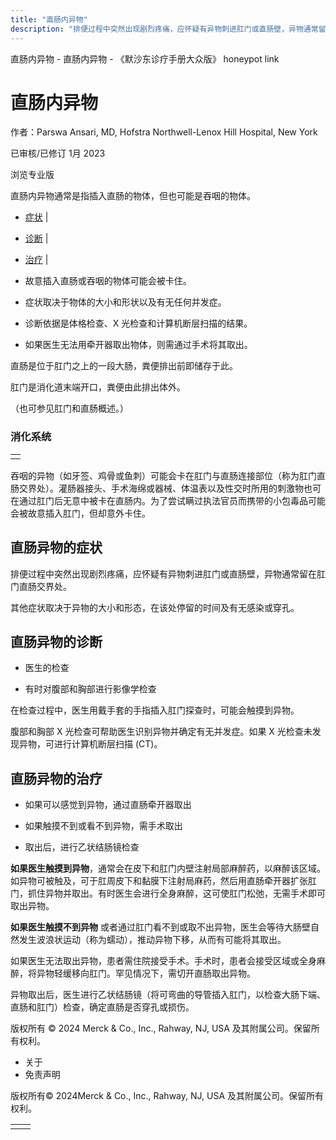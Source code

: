 ```yaml
---
title: "直肠内异物"
description: "排便过程中突然出现剧烈疼痛，应怀疑有异物刺进肛门或直肠壁，异物通常留在肛门直肠交界处。"
---
```


﻿直肠内异物 \- 直肠内异物 \- 《默沙东诊疗手册大众版》 honeypot link

# 直肠内异物

作者：Parswa Ansari, MD, Hofstra Northwell-Lenox Hill Hospital, New York

已审核/已修订 1月 2023

浏览专业版

直肠内异物通常是指插入直肠的物体，但也可能是吞咽的物体。

- [症状](#症状_v12783226_zh) \|
- [诊断](#诊断_v12783229_zh) \|
- [治疗](#治疗_v757020_zh) \|

- 故意插入直肠或吞咽的物体可能会被卡住。

- 症状取决于物体的大小和形状以及有无任何并发症。

- 诊断依据是体格检查、X 光检查和计算机断层扫描的结果。

- 如果医生无法用牵开器取出物体，则需通过手术将其取出。


直肠是位于肛门之上的一段大肠，粪便排出前即储存于此。

肛门是消化道末端开口，粪便由此排出体外。

（也可参见肛门和直肠概述。）

### 消化系统

|     |
| --- |
|  |

吞咽的异物（如牙签、鸡骨或鱼刺）可能会卡在肛门与直肠连接部位（称为肛门直肠交界处）。灌肠器接头、手术海绵或器械、体温表以及性交时所用的刺激物也可在通过肛门后无意中被卡在直肠内。为了尝试瞒过执法官员而携带的小包毒品可能会被故意插入肛门，但却意外卡住。

## 直肠异物的症状

排便过程中突然出现剧烈疼痛，应怀疑有异物刺进肛门或直肠壁，异物通常留在肛门直肠交界处。

其他症状取决于异物的大小和形态，在该处停留的时间及有无感染或穿孔。

## 直肠异物的诊断

- 医生的检查

- 有时对腹部和胸部进行影像学检查


在检查过程中，医生用戴手套的手指插入肛门探查时，可能会触摸到异物。

腹部和胸部 X 光检查可帮助医生识别异物并确定有无并发症。如果 X 光检查未发现异物，可进行计算机断层扫描 (CT)。

## 直肠异物的治疗

- 如果可以感觉到异物，通过直肠牵开器取出

- 如果触摸不到或看不到异物，需手术取出

- 取出后，进行乙状结肠镜检查


**如果医生触摸到异物**，通常会在皮下和肛门内壁注射局部麻醉药，以麻醉该区域。如异物可被触及，可于肛周皮下和黏膜下注射局麻药，然后用直肠牵开器扩张肛门，抓住异物并取出。有时医生会进行全身麻醉，这可使肛门松弛，无需手术即可取出异物。

**如果医生触摸不到异物** 或者通过肛门看不到或取不出异物，医生会等待大肠壁自然发生波浪状运动（称为蠕动），推动异物下移，从而有可能将其取出。

如果医生无法取出异物，患者需住院接受手术。手术时，患者会接受区域或全身麻醉，将异物轻缓移向肛门。罕见情况下，需切开直肠取出异物。

异物取出后，医生进行乙状结肠镜（将可弯曲的导管插入肛门，以检查大肠下端、直肠和肛门）检查，确定直肠是否穿孔或损伤。



版权所有 © 2024
Merck & Co., Inc., Rahway, NJ, USA 及其附属公司。保留所有权利。

- 关于
- 免责声明

版权所有© 2024Merck & Co., Inc., Rahway, NJ, USA 及其附属公司。保留所有权利。

|     |     |
| --- | --- |
|  |  |